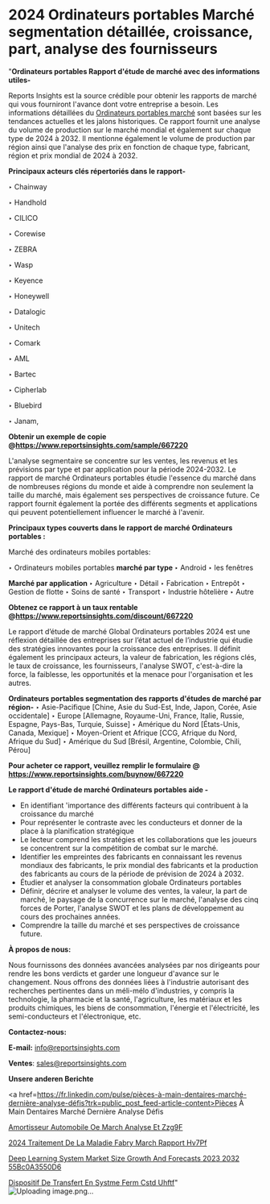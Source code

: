 # 2024 Ordinateurs portables Marché segmentation détaillée, croissance, part, analyse des fournisseurs

"<strong>Ordinateurs portables Rapport d'étude de marché avec des informations utiles-</strong>

Reports Insights est la source crédible pour obtenir les rapports de marché qui vous fourniront l'avance dont votre entreprise a besoin. Les informations détaillées du <a href=https://www.reportsinsights.com/sample/667220>Ordinateurs portables marché</a> sont basées sur les tendances actuelles et les jalons historiques. Ce rapport fournit une analyse du volume de production sur le marché mondial et également sur chaque type de 2024 à 2032. Il mentionne également le volume de production par région ainsi que l'analyse des prix en fonction de chaque type, fabricant, région et prix mondial de 2024 à 2032.

<b>Principaux acteurs clés répertoriés dans le rapport-</b>

‣ Chainway

‣ Handhold

‣ CILICO

‣ Corewise

‣ ZEBRA

‣ Wasp

‣ Keyence

‣ Honeywell

‣ Datalogic

‣ Unitech

‣ Comark

‣ AML

‣ Bartec

‣ Cipherlab

‣ Bluebird

‣ Janam,

<strong><b>Obtenir un exemple de copie @</b></strong><a href=https://www.reportsinsights.com/sample/667220><strong><b>https://www.reportsinsights.com/sample/667220</b></strong></a>

L'analyse segmentaire se concentre sur les ventes, les revenus et les prévisions par type et par application pour la période 2024-2032. Le rapport de marché Ordinateurs portables étudie l'essence du marché dans de nombreuses régions du monde et aide à comprendre non seulement la taille du marché, mais également ses perspectives de croissance future. Ce rapport fournit également la portée des différents segments et applications qui peuvent potentiellement influencer le marché à l'avenir.

<strong>Principaux types couverts dans le rapport de marché Ordinateurs portables :</strong>

Marché des ordinateurs mobiles portables:

‣  Ordinateurs mobiles portables <strong> marché <strong> par type </strong> </strong>
‣ Android
‣ les fenêtres

<strong>Marché par application </strong>
‣ Agriculture
‣ Détail
‣ Fabrication
‣ Entrepôt
‣ Gestion de flotte
‣ Soins de santé
‣ Transport
‣ Industrie hôtelière
‣ Autre

<strong><b>Obtenez ce rapport à un taux rentable @</b></strong><a href=https://www.reportsinsights.com/discount/667220><strong><b>https://www.reportsinsights.com/discount/667220</b></strong></a>

Le rapport d’étude de marché Global Ordinateurs portables 2024 est une réflexion détaillée des entreprises sur l’état actuel de l’industrie qui étudie des stratégies innovantes pour la croissance des entreprises. Il définit également les principaux acteurs, la valeur de fabrication, les régions clés, le taux de croissance, les fournisseurs, l'analyse SWOT, c'est-à-dire la force, la faiblesse, les opportunités et la menace pour l'organisation et les autres.

<strong>Ordinateurs portables segmentation des rapports d'études de marché par région-</strong>
‣ Asie-Pacifique [Chine, Asie du Sud-Est, Inde, Japon, Corée, Asie occidentale]
‣ Europe [Allemagne, Royaume-Uni, France, Italie, Russie, Espagne, Pays-Bas, Turquie, Suisse]
‣ Amérique du Nord [États-Unis, Canada, Mexique]
‣ Moyen-Orient et Afrique [CCG, Afrique du Nord, Afrique du Sud]
‣ Amérique du Sud [Brésil, Argentine, Colombie, Chili, Pérou]

<strong>Pour acheter ce rapport, veuillez remplir le formulaire @   <a href=https://www.reportsinsights.com/buynow/667220>https://www.reportsinsights.com/buynow/667220</a></strong>

<strong>Le rapport d'étude de marché Ordinateurs portables aide -</strong>
<ul>
  <li>En identifiant 'importance des différents facteurs qui contribuent à la croissance du marché</li>
  <li>Pour représenter le contraste avec les conducteurs et donner de la place à la planification stratégique</li>
  <li>Le lecteur comprend les stratégies et les collaborations que les joueurs se concentrent sur la compétition de combat sur le marché.</li>
  <li>Identifier les empreintes des fabricants en connaissant les revenus mondiaux des fabricants, le prix mondial des fabricants et la production des fabricants au cours de la période de prévision de 2024 à 2032.</li>
  <li>Étudier et analyser la consommation globale Ordinateurs portables</li>
  <li>Définir, décrire et analyser le volume des ventes, la valeur, la part de marché, le paysage de la concurrence sur le marché, l'analyse des cinq forces de Porter, l'analyse SWOT et les plans de développement au cours des prochaines années.</li>
  <li>Comprendre la taille du marché et ses perspectives de croissance future.</li>
</ul>
<strong>À propos de nous:</strong>

Nous fournissons des données avancées analysées par nos dirigeants pour rendre les bons verdicts et garder une longueur d'avance sur le changement. Nous offrons des données liées à l'industrie autorisant des recherches pertinentes dans un méli-mélo d'industries, y compris la technologie, la pharmacie et la santé, l'agriculture, les matériaux et les produits chimiques, les biens de consommation, l'énergie et l'électricité, les semi-conducteurs et l'électronique, etc.

<strong>Contactez-nous:</strong>

<strong>E-mail:</strong> <a href=mailto:info@reportsinsights.com>info@reportsinsights.com</a>

<strong>Ventes</strong>: <a href=mailto:sales@reportsinsights.com>sales@reportsinsights.com</a>

<strong>Unsere anderen Berichte</strong>

<a href=https://fr.linkedin.com/pulse/pièces-à-main-dentaires-marché-dernière-analyse-défis?trk=public_post_feed-article-content>Pièces À Main Dentaires Marché Dernière Analyse Défis</a>

<a href=https://www.linkedin.com/pulse/amortisseur-automobile-oe-march%C3%A9-analyse-et-zzg9f/>Amortisseur Automobile Oe March Analyse Et Zzg9F</a>

<a href=https://www.linkedin.com/pulse/2024-traitement-de-la-maladie-fabry-march%C3%A9-rapport-hv7pf/>2024 Traitement De La Maladie Fabry March Rapport Hv7Pf</a>

<a href=https://medium.com/@ranediksha451/deep-learning-system-market-size-growth-and-forecasts-2023-2032-55bc0a3550d6>Deep Learning System Market Size Growth And Forecasts 2023 2032 55Bc0A3550D6</a>

<a href=https://www.linkedin.com/pulse/dispositif-de-transfert-en-syst%C3%A8me-ferm%C3%A9-cstd-uhftf/>Dispositif De Transfert En Systme Ferm Cstd Uhftf</a>"
![Uploading image.png…]()
